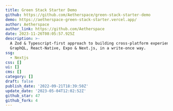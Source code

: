 ```yaml
---
title: Green Stack Starter Demo
github: https://github.com/Aetherspace/green-stack-starter-demo
demo: https://aetherspace-green-stack-starter.vercel.app/
author: Aetherspace
author_link: https://github.com/Aetherspace
date: 2023-11-26T08:05:57.925Z
description: >-
  A Zod & Typescript-first approach to building cross-platform experiences with
  GraphQL, React-Native, Expo & Next.js, in a write-once way.
ssg:
  - Nextjs
css: []
ui: []
cms: []
category: []
draft: false
publish_date: '2022-09-21T18:39:50Z'
update_date: '2023-05-04T12:02:52Z'
github_star: 47
github_fork: 4
---
```


